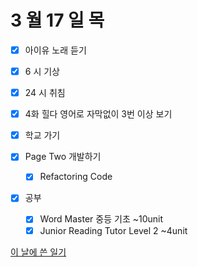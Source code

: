 # 3 월 17 일 목

- [x] 아이유 노래 듣기

- [x] 6 시 기상
- [x] 24 시 취침

- [x] 4화 힐다 영어로 자막없이 3번 이상 보기

- [x] 학교 가기

- [x] Page Two 개발하기

  - [x] Refactoring Code

- [x] 공부

  - [x] Word Master 중등 기초 ~10unit
  - [x] Junior Reading Tutor Level 2 ~4unit

[이 날에 쓴 일기](../../../diary/2022/3/17.md)
